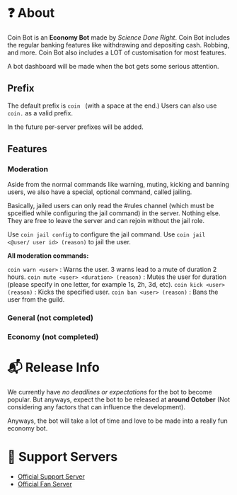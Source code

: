 # ❓ About

Coin Bot is an **Economy Bot** made by *Science Done Right*. Coin Bot includes the regular banking features like withdrawing and depositing cash. Robbing, and more.
Coin Bot also includes a LOT of customisation for most features.

A bot dashboard will be made when the bot gets some serious attention.

## Prefix

The default prefix is `coin ` (with a space at the end.) Users can also use `coin.` as a valid prefix.

In the future per-server prefixes will be added.

## Features

### Moderation

Aside from the normal commands like warning, muting, kicking and banning users, we also have a special, optional command, called jailing.

Basically, jailed users can only read the #rules channel (which must be spceified while configuring the jail command) in the server. Nothing else. They are free to leave the server and can rejoin without the jail role.

Use `coin jail config` to configure the jail command.
Use `coin jail <@user/ user id> (reason)` to jail the user.

**All moderation commands:**

`coin warn <user>` : Warns the user. 3 warns lead to a mute of duration 2 hours.
`coin mute <user> <duration> (reason)` : Mutes the user for duration (please specify in one letter, for example 1s, 2h, 3d, etc).
`coin kick <user> (reason)` : Kicks the specified user.
`coin ban <user> (reason)` : Bans the user from the guild.

### General (not completed)
### Economy (not completed)

# 📬 Release Info

We currently have *no deadlines or expectations* for the bot to become popular. But anyways, expect the bot to be released at **around October** (Not considering any factors that can influence the development).

Anyways, the bot will take a lot of time and love to be made into a really fun economy bot.

# 💬 Support Servers

- [Official Support Server](https://discord.gg/pbRcTvvCed)
- [Official Fan Server](https://discord.gg/cBRpmW2Csh)